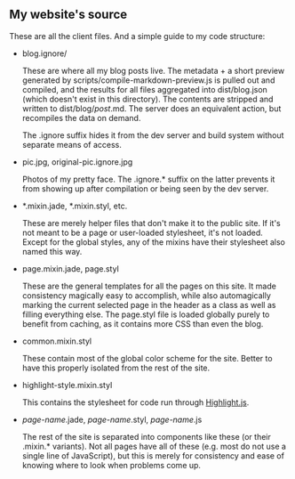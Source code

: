 ## My website's source

These are all the client files. And a simple guide to my code structure:

- blog.ignore/

  These are where all my blog posts live. The metadata + a short preview
  generated by scripts/compile-markdown-preview.js is pulled out and compiled,
  and the results for all files aggregated into dist/blog.json (which doesn't
  exist in this directory). The contents are stripped and written to
  dist/blog/*post*.md. The server does an equivalent action, but recompiles
  the data on demand.

  The .ignore suffix hides it from the dev server and build system without
  separate means of access.

- pic.jpg, original-pic.ignore.jpg

  Photos of my pretty face. The .ignore.\* suffix on the latter prevents it from
  showing up after compilation or being seen by the dev server.

- \*.mixin.jade, \*.mixin.styl, etc.

  These are merely helper files that don't make it to the public site. If it's
  not meant to be a page or user-loaded stylesheet, it's not loaded. Except for
  the global styles, any of the mixins have their stylesheet also named this
  way.

- page.mixin.jade, page.styl

  These are the general templates for all the pages on this site. It made
  consistency magically easy to accomplish, while also automagically marking the
  current selected page in the header as a class as well as filling everything
  else. The page.styl file is loaded globally purely to benefit from caching,
  as it contains more CSS than even the blog.

- common.mixin.styl

  These contain most of the global color scheme for the site. Better to have
  this properly isolated from the rest of the site.

- highlight-style.mixin.styl

  This contains the stylesheet for code run through [Highlight.js][hljs].

- *page-name*.jade, *page-name*.styl, *page-name*.js

  The rest of the site is separated into components like these (or their
  .mixin.\* variants). Not all pages have all of these (e.g. most do not use a
  single line of JavaScript), but this is merely for consistency and ease of
  knowing where to look when problems come up.

[hljs]: https://highlightjs.org/
